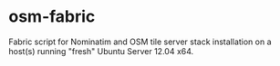 osm-fabric
==========

Fabric script for Nominatim and OSM tile server stack installation
on a host(s) running "fresh" Ubuntu Server 12.04 x64.
